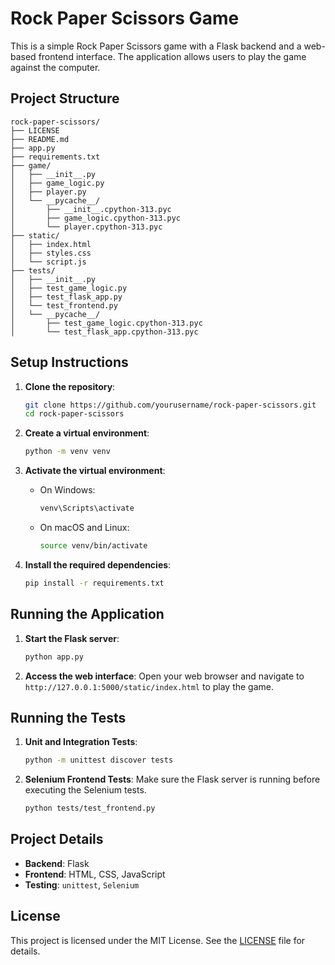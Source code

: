 # Rock Paper Scissors Game

This is a simple Rock Paper Scissors game with a Flask backend and a web-based frontend interface. The application allows users to play the game against the computer.

## Project Structure

```
rock-paper-scissors/
├── LICENSE
├── README.md
├── app.py
├── requirements.txt
├── game/
│   ├── __init__.py
│   ├── game_logic.py
│   ├── player.py
│   └── __pycache__/
│       ├── __init__.cpython-313.pyc
│       ├── game_logic.cpython-313.pyc
│       └── player.cpython-313.pyc
├── static/
│   ├── index.html
│   ├── styles.css
│   └── script.js
├── tests/
│   ├── __init__.py
│   ├── test_game_logic.py
│   ├── test_flask_app.py
│   └── test_frontend.py
│   └── __pycache__/
│       ├── test_game_logic.cpython-313.pyc
│       └── test_flask_app.cpython-313.pyc
```

## Setup Instructions

1. **Clone the repository**:
   ```bash
   git clone https://github.com/yourusername/rock-paper-scissors.git
   cd rock-paper-scissors
   ```

2. **Create a virtual environment**:
   ```bash
   python -m venv venv
   ```

3. **Activate the virtual environment**:
   - On Windows:
     ```bash
     venv\Scripts\activate
     ```
   - On macOS and Linux:
     ```bash
     source venv/bin/activate
     ```

4. **Install the required dependencies**:
   ```bash
   pip install -r requirements.txt
   ```

## Running the Application

1. **Start the Flask server**:
   ```bash
   python app.py
   ```

2. **Access the web interface**:
   Open your web browser and navigate to `http://127.0.0.1:5000/static/index.html` to play the game.

## Running the Tests

1. **Unit and Integration Tests**:
   ```bash
   python -m unittest discover tests
   ```

2. **Selenium Frontend Tests**:
   Make sure the Flask server is running before executing the Selenium tests.
   ```bash
   python tests/test_frontend.py
   ```

## Project Details

- **Backend**: Flask
- **Frontend**: HTML, CSS, JavaScript
- **Testing**: `unittest`, `Selenium`

## License

This project is licensed under the MIT License. See the [LICENSE](LICENSE) file for details.